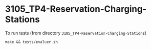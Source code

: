 # 3105_TP4-Reservation-Charging-Stations
To run tests (from directory `3105_TP4-Reservation-Charging-Stations`)
```
make && tests/evaluer.sh
```
